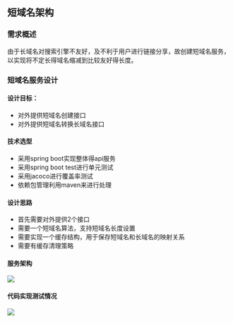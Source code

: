 ## 短域名架构
### 需求概述
由于长域名对搜索引擎不友好，及不利于用户进行链接分享，故创建短域名服务，以实现将不定长得域名缩减到比较友好得长度。
### 短域名服务设计
#### 设计目标：
+ 对外提供短域名创建接口
+ 对外提供短域名转换长域名接口
#### 技术选型
+ 采用spring boot实现整体得api服务
+ 采用spring boot test进行单元测试
+ 采用jacoco进行覆盖率测试
+ 依赖包管理利用maven来进行处理
#### 设计思路
+ 首先需要对外提供2个接口
+ 需要一个短域名算法，支持短域名长度设置
+ 需要实现一个缓存结构，用于保存短域名和长域名的映射关系
+ 需要有缓存清理策略
#### 服务架构
![](https://github.com/softprog/interview-assignments/blob/master/java/%E6%9E%B6%E6%9E%84.png)
#### 代码实现测试情况
![](https://github.com/softprog/interview-assignments/blob/master/java/screenshot_20210803184642.png)



